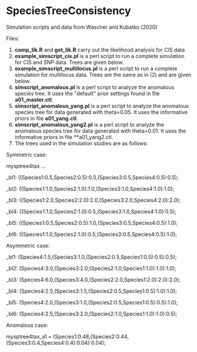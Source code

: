 # SpeciesTreeConsistency
Simulation scripts and data from Wascher and Kubatko (2020)

Files:
1. **comp_lik.R** and **get_lik.R** carry out the likelihood analysis for CIS data
2. **example_simscript_cis.pl** is a perl script to run a complete simulation for CIS and SNP data. Trees are given below.
3. **example_simscript_multilocus.pl** is a perl script to run a complete simulation for multilocus data. Trees are the same as in (2) and are given below.
4. **simscript_anomalous.pl** is a perl script to analyze the anomalous species tree. It uses the "default" prior settings found in file **a01_master.ctl**.
5. **simscript_anomalous_yang.pl** is a perl script to analyze the anomalous species tree for data generated with theta=0.05. It uses the informative priors in file **a01_yang.ctl**.
6. **simscript_anomalous_yang2.pl** is a perl script to analyze the anomalous species tree for data generated with theta=0.01. It uses the informative priors in file **a01_yang2.ctl. 
7. The trees used in the simulation studies are as follows:


Symmetric case:


mysptree4tax ...

_bl1:
((Species1:0.5,Species2:0.5):0.5,(Species3:0.5,Species4:0.5):0.5);   

_bl2:
((Species1:1.0,Species2:1.0):1.0,(Species3:1.0,Species4:1.0):1.0);

_bl3:
((Species1:2.0,Species2:2.0):2.0,(Species3:2.0,Species4:2.0):2.0); 

_bl4:
((Species1:1.0,Species2:1.0):0.5,(Species3:1.0,Species4:1.0):0.5);  

_bl5:
((Species1:0.5,Species2:0.5):1.0,(Species3:0.5,Species4:0.5):1.0);  

_bl6:
((Species1:1.0,Species2:1.0):0.5,(Species3:0.5,Species4:0.5):1.0);






Asymmetric case:

_bl1:
(Species4:1.5,(Species3:1.0,(Species2:0.5,Species1:0.5):0.5):0.5);

_bl2:
(Species4:3.0,(Species3:2.0,(Species2:1.0,Species1:1.0):1.0):1.0);

_bl3:
(Species4:6.0,(Species3:4.0,(Species2:2.0,Species1:2.0):2.0):2.0);

_bl4:
(Species4:2.5,(Species3:1.5,(Species2:0.5,Species1:0.5):1.0):1.0);

_bl5:
(Species4:2.0,(Species3:1.0,(Species2:0.5,Species1:0.5):0.5):1.0);

_bl6:
(Species4:2.5,(Species3:2.0,(Species2:1.0,Species1:1.0):1.0):0.5);



Anomalous case:

mysptree4tax_a1 = 
(Species1:0.48,(Species2:0.44,(Species3:0.4,Species4:0.4):0.04):0.04);

